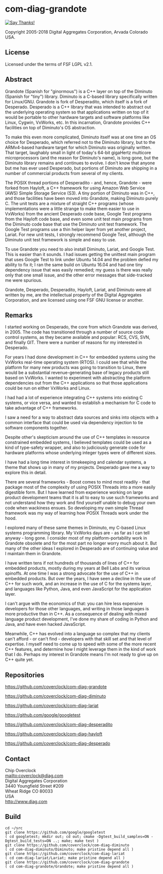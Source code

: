 # com-diag-grandote

[![Say Thanks!](https://img.shields.io/badge/Say%20Thanks-!-1EAEDB.svg)](https://saythanks.io/to/coverclock)

Copyright 2005-2018 Digital Aggregates Corporation, Arvada Colorado USA.

## License

Licensed under the terms of FSF LGPL v2.1.

## Abstract

Grandote (Spanish for "ginormous") is a C++ layer on top of the Diminuto
(Spanish for "tiny") library.  Diminuto is a C-based library specifically
written for Linux/GNU. Grandote is fork of Desperadito, which itself
is a fork of Desperado. Desperado is a C++ library that was intended
to abstract out the underlying operating system so that applications
written on top of it would be portable to other hardware targets and
software platforms like Linux, Cygwin, VxWorks, etc. In this incarnation,
Grandote provides C++ facilities on top of Diminuto's OS abstraction.

To make this even more complicated, Diminuto itself was at one time an
OS choice for Desperado, which referred not to the Diminuto library, but
to the ARMv4-based hardware target for which Diminuto was originally
written. That target, laughably small in light of today's 64-bit
gigaHertz multicore microprocessors (and the reason for Diminuto's name),
is long gone, but the Diminuto library remains and continues to evolve.
I don't know that anyone but me has ever used Desperado, but portions
of Diminuto are shipping in a number of commercial products from several
of my clients.

The POSIX thread portions of Desperadito - and, hence, Grandote - were
forked from Hayloft, a C++ framework for using Amazon Web Service (AWS)
Simple Storage Service (S3). A tiny portion of Diminuto was in C++,
and those facilities have been moved into Grandote, making Diminuto
purely C. The unit tests are a mixture of straight C++ programs (whose
implementations were a little strange to make them easier to use in
VxWorks) from the ancient Desperado code base, Google Test programs from
the Hayloft code base, and even some unit test main programs from the
Diminuto code base that use the Diminuto unit test framework. The Google
Test programs use a thin helper layer from yet another project, Lariat.
For new unit tests, I strongly recommend Google Test, although the
Diminuto unit test framework is simple and easy to use.

To use Grandote you need to also install Diminuto, Lariat, and Google
Test. This is easier than it sounds. I had issues getting the unittest
main program that uses Google Test to link under Ubuntu 14.04 and the
problem defied my ability to fix it; I ran the same build on Ubuntu 16.04
and had one tiny dependency issue that was easily remedied; my guess is
there was really only that one small issue, and the other error messages
that side-tracked me were spurious.

Grandote, Desperado, Desperadito, Hayloft, Lariat, and Diminuto were all
written by me, are the intellectual property of the Digital Aggregates
Corporation, and are licensed using one FSF GNU license or another.

## Remarks

I started working on Desperado, the core from which Grandote was derived,
in 2005. The code has transitioned through a number of source code
control systems, as they became available and popular: RCS, CVS, SVN,
and finally GIT. There were a number of reasons for my interested in
Desperado.

For years I had done development in C++ for embedded systems using the
VxWorks real-time operating system (RTOS). I could see that while the
platform for many new products was going to transition to Linux, there
would be a substantial revenue-generating base of legacy products still
based on VxWorks. I wanted to experiment with abstracting the platform
dependencies out from the C++ applications so that those applications
could be run on either VxWorks and Linux.

I had had a lot of experience integrating C++ systems into existing C
systems, or vice versa, and wanted to establish a mechanism for C code
to take advantage of C++ frameworks.

I saw a need for a way to abstract data sources and sinks into objects
with a common interface that could be used via dependency injection to
tie software components together.

Despite other's skepticism around the use of C++ templates in resource
constrained embedded systems, I believed templates could be used as a
kind of type-safety wrapper, and also to judiciously generate code for
hardware platforms whose underlying integer types were of different sizes.

I have had a long time interest in timekeeping and calendar systems,
a theme that shows up in many of my projects. Desperado gave me a way
to explore this in detail.

There are several frameworks - Boost comes to mind most readily - that
package most of the complexity of using POSIX Threads into a more easily
digestible form. But I have learned from experience working on large
product development teams that it is all to easy to use such frameworks
and not understand how they work and find yourself unable to debug your
own code when wackiness ensues. So developing my own simple Thread
framework was my way of learning how POSIX Threads work under the hood.

I explored many of these same themes in Diminuto, my C-based Linux systems
programming library. My VxWorks days are - as far as I can tell anyway -
long gone. I consider most of my platform-portability work in Grandote
obsolete and for the most part no longer worry much about it. But many
of the other ideas I explored in Desperado are of continuing value and
I maintain them in Grandote.

I have written tens if not hundreds of thousands of lines of C++ for
embedded products, mostly during my years at Bell Labs and its various
spinoffs.  At one time I was a strong advocate for the use of C++ in
embedded products. But over the years, I have seen a decline in the use
of C++ for such work, and an increase in the use of C for the systems
layer, and languages like Python, Java, and even JavaScript for the
application layer.

I can't argue with the economics of that: you can hire less expensive
developers for those other languages, and writing in those languages
is more productive than in C++. As a consequence of dealing with mixed
language product development, I've done my share of coding in Python
and Java, and have even hacked JavaScript.

Meanwhile, C++ has evolved into a language so complex that my clients
can't afford - or can't find - developers with that skill set and that
level of expertise. I myself need to come up to speed with some of the
more recent C++ features, and determine how I might leverage them in
the kind of work that I do. Perhaps my interest in Grandote means I'm
not ready to give up on C++ quite yet.

## Repositories

<https://github.com/coverclock/com-diag-grandote>

<https://github.com/coverclock/com-diag-diminuto>

<https://github.com/coverclock/com-diag-lariat>

<https://github.com/google/googletest>

<https://github.com/coverclock/com-diag-desperadito>

<https://github.com/coverclock/com-diag-hayloft>

<https://github.com/coverclock/com-diag-desperado>

## Contact

Chip Overclock<br/>
<mailto:coverclock@diag.com><br/>
Digital Aggregates Corporation<br/>
3440 Youngfield Street #209<br/>
Wheat Ridge CO 80033<br/>
USA<br/>
<http://www.diag.com><br/>

## Build

    cd ~/src
    git clone https://github.com/google/googletest
    ( cd googletest; mkdir out; cd out; cmake -Dgtest_build_samples=ON -Dgtest_build_tests=ON ..; make; make test )
    git clone https://github.com/coverclock/com-diag-diminuto
    ( cd com-diag-diminuto/Diminuto; make pristine depend all )
    git clone https://github.com/coverclock/com-diag-lariat
    ( cd com-diag-lariat/Lariat; make pristine depend all )
    git clone https://github.com/coverclock/com-diag-grandote
    ( cd com-diag-grandote/Grandote; make pristine depend all )

